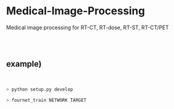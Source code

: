 # Medical-Image-Processing
Medical image processing for RT-CT, RT-dose, RT-ST, RT-CT/PET

<br>
<br>


## example)
<br>

```bash
> python setup.py develop
```



```bash
> fournet_train NETWORK TARGET
```
